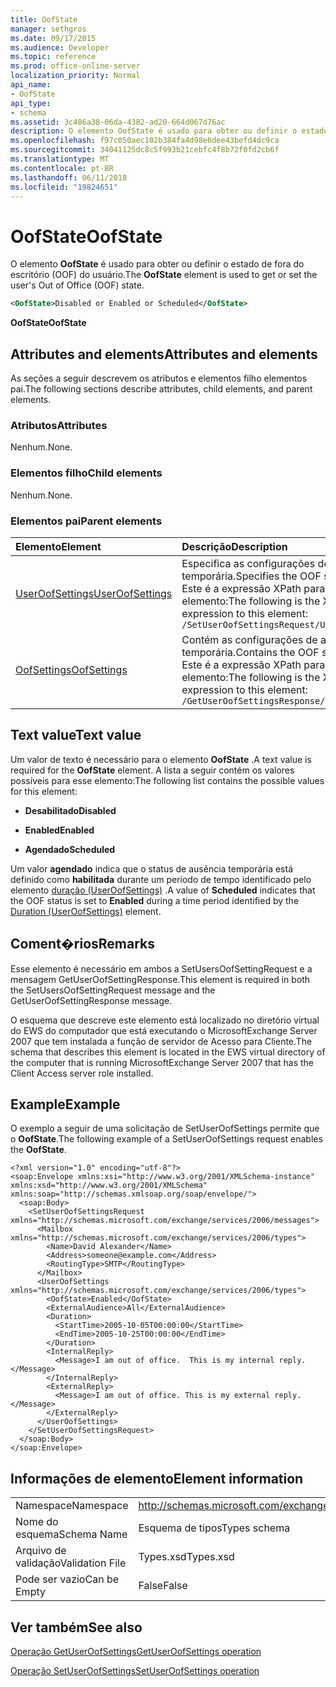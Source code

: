 ```yaml
---
title: OofState
manager: sethgros
ms.date: 09/17/2015
ms.audience: Developer
ms.topic: reference
ms.prod: office-online-server
localization_priority: Normal
api_name:
- OofState
api_type:
- schema
ms.assetid: 3c486a38-06da-4382-ad20-664d067d76ac
description: O elemento OofState é usado para obter ou definir o estado de fora do escritório (OOF) do usuário.
ms.openlocfilehash: f97c050aec102b384fa4d98e6dee43befd4dc9ca
ms.sourcegitcommit: 34041125dc8c5f993b21cebfc4f8b72f0fd2cb6f
ms.translationtype: MT
ms.contentlocale: pt-BR
ms.lasthandoff: 06/11/2018
ms.locfileid: "19824651"
---
```

# <a name="oofstate"></a><span data-ttu-id="d5c13-103">OofState</span><span class="sxs-lookup"><span data-stu-id="d5c13-103">OofState</span></span>

<span data-ttu-id="d5c13-104">O elemento **OofState** é usado para obter ou definir o estado de fora do escritório (OOF) do usuário.</span><span class="sxs-lookup"><span data-stu-id="d5c13-104">The **OofState** element is used to get or set the user's Out of Office (OOF) state.</span></span> 
  
```xml
<OofState>Disabled or Enabled or Scheduled</OofState>
```

 <span data-ttu-id="d5c13-105">**OofState**</span><span class="sxs-lookup"><span data-stu-id="d5c13-105">**OofState**</span></span>
## <a name="attributes-and-elements"></a><span data-ttu-id="d5c13-106">Attributes and elements</span><span class="sxs-lookup"><span data-stu-id="d5c13-106">Attributes and elements</span></span>

<span data-ttu-id="d5c13-107">As seções a seguir descrevem os atributos e elementos filho elementos pai.</span><span class="sxs-lookup"><span data-stu-id="d5c13-107">The following sections describe attributes, child elements, and parent elements.</span></span>
  
### <a name="attributes"></a><span data-ttu-id="d5c13-108">Atributos</span><span class="sxs-lookup"><span data-stu-id="d5c13-108">Attributes</span></span>

<span data-ttu-id="d5c13-109">Nenhum.</span><span class="sxs-lookup"><span data-stu-id="d5c13-109">None.</span></span>
  
### <a name="child-elements"></a><span data-ttu-id="d5c13-110">Elementos filho</span><span class="sxs-lookup"><span data-stu-id="d5c13-110">Child elements</span></span>

<span data-ttu-id="d5c13-111">Nenhum.</span><span class="sxs-lookup"><span data-stu-id="d5c13-111">None.</span></span>
  
### <a name="parent-elements"></a><span data-ttu-id="d5c13-112">Elementos pai</span><span class="sxs-lookup"><span data-stu-id="d5c13-112">Parent elements</span></span>

|<span data-ttu-id="d5c13-113">**Elemento**</span><span class="sxs-lookup"><span data-stu-id="d5c13-113">**Element**</span></span>|<span data-ttu-id="d5c13-114">**Descrição**</span><span class="sxs-lookup"><span data-stu-id="d5c13-114">**Description**</span></span>|
|:-----|:-----|
|[<span data-ttu-id="d5c13-115">UserOofSettings</span><span class="sxs-lookup"><span data-stu-id="d5c13-115">UserOofSettings</span></span>](useroofsettings.md) <br/> |<span data-ttu-id="d5c13-116">Especifica as configurações de ausência temporária.</span><span class="sxs-lookup"><span data-stu-id="d5c13-116">Specifies the OOF settings.</span></span>  <br/> <span data-ttu-id="d5c13-117">Este é a expressão XPath para esse elemento:</span><span class="sxs-lookup"><span data-stu-id="d5c13-117">The following is the XPath expression to this element:</span></span>  <br/>  `/SetUserOofSettingsRequest/UserOofSettings` <br/> |
|[<span data-ttu-id="d5c13-118">OofSettings</span><span class="sxs-lookup"><span data-stu-id="d5c13-118">OofSettings</span></span>](oofsettings.md) <br/> |<span data-ttu-id="d5c13-119">Contém as configurações de ausência temporária.</span><span class="sxs-lookup"><span data-stu-id="d5c13-119">Contains the OOF settings.</span></span>  <br/> <span data-ttu-id="d5c13-120">Este é a expressão XPath para esse elemento:</span><span class="sxs-lookup"><span data-stu-id="d5c13-120">The following is the XPath expression to this element:</span></span>  <br/>  `/GetUserOofSettingsResponse/OofSettings` <br/> |
   
## <a name="text-value"></a><span data-ttu-id="d5c13-121">Text value</span><span class="sxs-lookup"><span data-stu-id="d5c13-121">Text value</span></span>

<span data-ttu-id="d5c13-122">Um valor de texto é necessário para o elemento **OofState** .</span><span class="sxs-lookup"><span data-stu-id="d5c13-122">A text value is required for the **OofState** element.</span></span> <span data-ttu-id="d5c13-123">A lista a seguir contém os valores possíveis para esse elemento:</span><span class="sxs-lookup"><span data-stu-id="d5c13-123">The following list contains the possible values for this element:</span></span> 
  
- <span data-ttu-id="d5c13-124">**Desabilitado**</span><span class="sxs-lookup"><span data-stu-id="d5c13-124">**Disabled**</span></span>
    
- <span data-ttu-id="d5c13-125">**Enabled**</span><span class="sxs-lookup"><span data-stu-id="d5c13-125">**Enabled**</span></span>
    
- <span data-ttu-id="d5c13-126">**Agendado**</span><span class="sxs-lookup"><span data-stu-id="d5c13-126">**Scheduled**</span></span>
    
<span data-ttu-id="d5c13-127">Um valor **agendado** indica que o status de ausência temporária está definido como **habilitada** durante um período de tempo identificado pelo elemento [duração (UserOofSettings)](duration-useroofsettings.md) .</span><span class="sxs-lookup"><span data-stu-id="d5c13-127">A value of **Scheduled** indicates that the OOF status is set to **Enabled** during a time period identified by the [Duration (UserOofSettings)](duration-useroofsettings.md) element.</span></span> 
  
## <a name="remarks"></a><span data-ttu-id="d5c13-128">Coment�rios</span><span class="sxs-lookup"><span data-stu-id="d5c13-128">Remarks</span></span>

<span data-ttu-id="d5c13-129">Esse elemento é necessário em ambos a SetUsersOofSettingRequest e a mensagem GetUserOofSettingResponse.</span><span class="sxs-lookup"><span data-stu-id="d5c13-129">This element is required in both the SetUsersOofSettingRequest message and the GetUserOofSettingResponse message.</span></span>
  
<span data-ttu-id="d5c13-130">O esquema que descreve este elemento está localizado no diretório virtual do EWS do computador que está executando o MicrosoftExchange Server 2007 que tem instalada a função de servidor de Acesso para Cliente.</span><span class="sxs-lookup"><span data-stu-id="d5c13-130">The schema that describes this element is located in the EWS virtual directory of the computer that is running MicrosoftExchange Server 2007 that has the Client Access server role installed.</span></span>
  
## <a name="example"></a><span data-ttu-id="d5c13-131">Example</span><span class="sxs-lookup"><span data-stu-id="d5c13-131">Example</span></span>

<span data-ttu-id="d5c13-132">O exemplo a seguir de uma solicitação de SetUserOofSettings permite que o **OofState**.</span><span class="sxs-lookup"><span data-stu-id="d5c13-132">The following example of a SetUserOofSettings request enables the **OofState**.</span></span>
  
```
<?xml version="1.0" encoding="utf-8"?>
<soap:Envelope xmlns:xsi="http://www.w3.org/2001/XMLSchema-instance" xmlns:xsd="http://www.w3.org/2001/XMLSchema" xmlns:soap="http://schemas.xmlsoap.org/soap/envelope/">
  <soap:Body>
    <SetUserOofSettingsRequest xmlns="http://schemas.microsoft.com/exchange/services/2006/messages">
      <Mailbox xmlns="http://schemas.microsoft.com/exchange/services/2006/types">
        <Name>David Alexander</Name>
        <Address>someone@example.com</Address>
        <RoutingType>SMTP</RoutingType>
      </Mailbox>
      <UserOofSettings xmlns="http://schemas.microsoft.com/exchange/services/2006/types">
        <OofState>Enabled</OofState>
        <ExternalAudience>All</ExternalAudience>
        <Duration>
          <StartTime>2005-10-05T00:00:00</StartTime>
          <EndTime>2005-10-25T00:00:00</EndTime>
        </Duration>
        <InternalReply>
          <Message>I am out of office.  This is my internal reply.</Message>
        </InternalReply>
        <ExternalReply>
          <Message>I am out of office. This is my external reply.</Message>
        </ExternalReply>
      </UserOofSettings>
    </SetUserOofSettingsRequest>
  </soap:Body>
</soap:Envelope>
```

## <a name="element-information"></a><span data-ttu-id="d5c13-133">Informações de elemento</span><span class="sxs-lookup"><span data-stu-id="d5c13-133">Element information</span></span>

|||
|:-----|:-----|
|<span data-ttu-id="d5c13-134">Namespace</span><span class="sxs-lookup"><span data-stu-id="d5c13-134">Namespace</span></span>  <br/> |http://schemas.microsoft.com/exchange/services/2006/types  <br/> |
|<span data-ttu-id="d5c13-135">Nome do esquema</span><span class="sxs-lookup"><span data-stu-id="d5c13-135">Schema Name</span></span>  <br/> |<span data-ttu-id="d5c13-136">Esquema de tipos</span><span class="sxs-lookup"><span data-stu-id="d5c13-136">Types schema</span></span>  <br/> |
|<span data-ttu-id="d5c13-137">Arquivo de validação</span><span class="sxs-lookup"><span data-stu-id="d5c13-137">Validation File</span></span>  <br/> |<span data-ttu-id="d5c13-138">Types.xsd</span><span class="sxs-lookup"><span data-stu-id="d5c13-138">Types.xsd</span></span>  <br/> |
|<span data-ttu-id="d5c13-139">Pode ser vazio</span><span class="sxs-lookup"><span data-stu-id="d5c13-139">Can be Empty</span></span>  <br/> |<span data-ttu-id="d5c13-140">False</span><span class="sxs-lookup"><span data-stu-id="d5c13-140">False</span></span>  <br/> |
   
## <a name="see-also"></a><span data-ttu-id="d5c13-141">Ver também</span><span class="sxs-lookup"><span data-stu-id="d5c13-141">See also</span></span>



[<span data-ttu-id="d5c13-142">Operação GetUserOofSettings</span><span class="sxs-lookup"><span data-stu-id="d5c13-142">GetUserOofSettings operation</span></span>](getuseroofsettings-operation.md)
  
[<span data-ttu-id="d5c13-143">Operação SetUserOofSettings</span><span class="sxs-lookup"><span data-stu-id="d5c13-143">SetUserOofSettings operation</span></span>](setuseroofsettings-operation.md)

